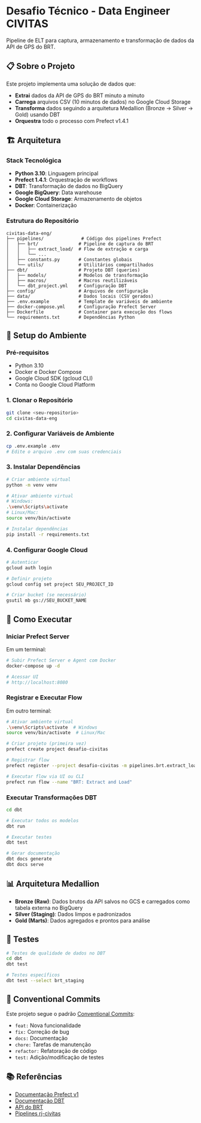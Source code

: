 # Desafio Técnico - Data Engineer CIVITAS

Pipeline de ELT para captura, armazenamento e transformação de dados da API de GPS do BRT.

## 📋 Sobre o Projeto

Este projeto implementa uma solução de dados que:

- **Extrai** dados da API de GPS do BRT minuto a minuto
- **Carrega** arquivos CSV (10 minutos de dados) no Google Cloud Storage
- **Transforma** dados seguindo a arquitetura Medallion (Bronze → Silver → Gold) usando DBT
- **Orquestra** todo o processo com Prefect v1.4.1

## 🏗️ Arquitetura

### Stack Tecnológica

- **Python 3.10**: Linguagem principal
- **Prefect 1.4.1**: Orquestração de workflows
- **DBT**: Transformação de dados no BigQuery
- **Google BigQuery**: Data warehouse
- **Google Cloud Storage**: Armazenamento de objetos
- **Docker**: Containerização

### Estrutura do Repositório

```
civitas-data-eng/
├── pipelines/              # Código dos pipelines Prefect
│   ├── brt/               # Pipeline de captura do BRT
│   │   ├── extract_load/  # Flow de extração e carga
│   │   └── ...
│   ├── constants.py       # Constantes globais
│   └── utils/             # Utilitários compartilhados
├── dbt/                   # Projeto DBT (queries)
│   ├── models/            # Modelos de transformação
│   ├── macros/            # Macros reutilizáveis
│   └── dbt_project.yml    # Configuração DBT
├── config/                # Arquivos de configuração
├── data/                  # Dados locais (CSV gerados)
├── .env.example           # Template de variáveis de ambiente
├── docker-compose.yml     # Configuração Prefect Server
├── Dockerfile             # Container para execução dos flows
└── requirements.txt       # Dependências Python
```

## 🚀 Setup do Ambiente

### Pré-requisitos

- Python 3.10
- Docker e Docker Compose
- Google Cloud SDK (gcloud CLI)
- Conta no Google Cloud Platform

### 1. Clonar o Repositório

```bash
git clone <seu-repositorio>
cd civitas-data-eng
```

### 2. Configurar Variáveis de Ambiente

```bash
cp .env.example .env
# Edite o arquivo .env com suas credenciais
```

### 3. Instalar Dependências

```bash
# Criar ambiente virtual
python -m venv venv

# Ativar ambiente virtual
# Windows:
.\venv\Scripts\activate
# Linux/Mac:
source venv/bin/activate

# Instalar dependências
pip install -r requirements.txt
```

### 4. Configurar Google Cloud

```bash
# Autenticar
gcloud auth login

# Definir projeto
gcloud config set project SEU_PROJECT_ID

# Criar bucket (se necessário)
gsutil mb gs://SEU_BUCKET_NAME
```

## 🏃 Como Executar

### Iniciar Prefect Server

Em um terminal:

```bash
# Subir Prefect Server e Agent com Docker
docker-compose up -d

# Acessar UI
# http://localhost:8080
```

### Registrar e Executar Flow

Em outro terminal:

```bash
# Ativar ambiente virtual
.\venv\Scripts\activate  # Windows
source venv/bin/activate  # Linux/Mac

# Criar projeto (primeira vez)
prefect create project desafio-civitas

# Registrar flow
prefect register --project desafio-civitas -m pipelines.brt.extract_load.flows

# Executar flow via UI ou CLI
prefect run flow --name "BRT: Extract and Load"
```

### Executar Transformações DBT

```bash
cd dbt

# Executar todos os modelos
dbt run

# Executar testes
dbt test

# Gerar documentação
dbt docs generate
dbt docs serve
```

## 📊 Arquitetura Medallion

- **Bronze (Raw)**: Dados brutos da API salvos no GCS e carregados como tabela externa no BigQuery
- **Silver (Staging)**: Dados limpos e padronizados
- **Gold (Marts)**: Dados agregados e prontos para análise

## 🧪 Testes

```bash
# Testes de qualidade de dados no DBT
cd dbt
dbt test

# Testes específicos
dbt test --select brt_staging
```

## 📝 Conventional Commits

Este projeto segue o padrão [Conventional Commits](https://www.conventionalcommits.org/pt-br/):

- `feat:` Nova funcionalidade
- `fix:` Correção de bug
- `docs:` Documentação
- `chore:` Tarefas de manutenção
- `refactor:` Refatoração de código
- `test:` Adição/modificação de testes

## 📚 Referências

- [Documentação Prefect v1](https://docs-v1.prefect.io/)
- [Documentação DBT](https://docs.getdbt.com/)
- [API do BRT](https://www.data.rio/documents/PCRJ::transporte-rodovi%C3%A1rio-api-de-gps-do-brt/about)
- [Pipelines rj-civitas](https://github.com/prefeitura-rio/pipelines_rj_civitas/)